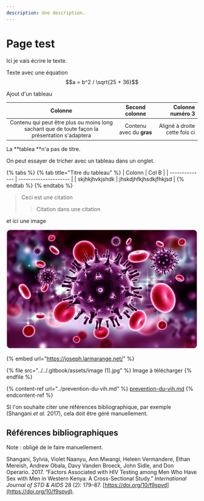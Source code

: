 ```yaml
---
description: Une description.
---
```


# Page test

Ici je vais écrire le texte.

Texte avec une équation $$a = b^2 / \sqrt{25 + 36}$$

Ajout d'un tableau

|                                             Colonne                                            |      Second colonne      |              Colonne numéro 3 |
| :--------------------------------------------------------------------------------------------: | :----------------------: | ----------------------------: |
| Contenu qui peut être plus ou moins long sachant que de toute façon la présentation s'adaptera | Contenu avec du **gras** | Aligné à droite cette fois ci |

La **tablea **n'a pas de titre.

On peut essayer de tricher avec un tableau dans un onglet.

{% tabs %}
{% tab title="Titre du tableau" %}
| Colonn         | Col B                 |
| -------------- | --------------------- |
| skjhkjhvkjshdk | jhskdjhfkjhsdkjfhkjsd |
{% endtab %}
{% endtabs %}

> Ceci est une citation
>
> > Citation dans une citation

et ici une image

![Image avec Caption (titre)](<../../.gitbook/assets/image (1).jpg>)

{% embed url="https://joseph.larmarange.net/" %}

{% file src="../../.gitbook/assets/image (1).jpg" %}
Image à télécharger
{% endfile %}

{% content-ref url="../prevention-du-vih.md" %}
[prevention-du-vih.md](../prevention-du-vih.md)
{% endcontent-ref %}

SI l'on souhaite citer une références bibliographique, par exemple (Shangani _et al._ 2017), cela doit être géré manuellement.

## Références bibliographiques

Note : obligé de le faire manuellement.

Shangani, Sylvia, Violet Naanyu, Ann Mwangi, Heleen Vermandere, Ethan Mereish, Andrew Obala, Davy Vanden Broeck, John Sidle, and Don Operario. 2017. “Factors Associated with HIV Testing among Men Who Have Sex with Men in Western Kenya: A Cross-Sectional Study.” _International Journal of STD & AIDS_ 28 (2): 179–87. [https://doi.org/10/f9spvd](https://doi.org/10/f9spvd).
